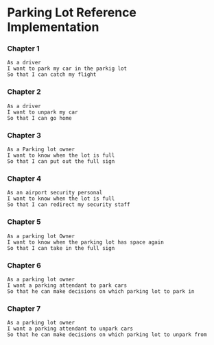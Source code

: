 # Parking Lot Reference Implementation

### Chapter 1
```
As a driver
I want to park my car in the parkig lot
So that I can catch my flight
```

### Chapter 2
```
As a driver
I want to unpark my car
So that I can go home 
```

### Chapter 3
```
As a Parking lot owner
I want to know when the lot is full 
So that I can put out the full sign
```
### Chapter 4

```
As an airport security personal
I want to know when the lot is full 
So that I can redirect my security staff 
```

### Chapter 5
```
As a parking lot Owner
I want to know when the parking lot has space again 
So that I can take in the full sign 
```

### Chapter 6

```
As a parking lot owner
I want a parking attendant to park cars 
So that he can make decisions on which parking lot to park in
```

### Chapter 7

```
As a parking lot owner
I want a parking attendant to unpark cars
So that he can make decisions on which parking lot to unpark from
```